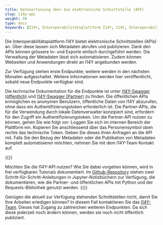 ```yaml
---
title: Datenerfassung über die elektronische Schnittstelle (API)
slug: i14y-api
weight: 50
type: docs
keywords: [I14Y, Interoperabilitätsplattform I14Y, I14Y, Interoperabilität, API, elektronische Schnittstelle, automatisiert, Endpunkte, Swagger, Schweiz]
---
```


Die Interoperabilitätsplattform I14Y bietet elektronische Schnittstellen (APIs) an. Über diese lassen sich Metadaten abrufen und publizieren. Dank den APIs können grössere In- und Exporte einfach durchgeführt werden. Die Verwaltung der Metadaten lässt sich automatisieren. Zudem können Webseiten und Anwendungen direkt an I14Y angebunden werden. 

Zur Verfügung stehen erste Endpunkte; weitere werden in den nächsten Monaten aufgeschaltet. Weitere Informationen werden hier veröffentlicht, sobald neue Endpunkte verfügbar sind. 

Die technische Dokumentation für die Endpunkte ist unter [I14Y-Swagger (öffentlich)](https://apiconsole.i14y.admin.ch/public/v1/index.html) und [I14Y-Swagger (Partner)](https://apiconsole.i14y.admin.ch/partner/v1/index.html) zu finden. Die öffentlichen APIs ermöglichen es anonymen Benutzern, öffentliche Daten von I14Y abzurufen, ohne dass ein Authentifizierungstoken erforderlich ist. Die Partner-APIs, die für die Verwendung durch lokale Datenverwalter konzipiert sind, erfordern für den Zugriff ein Authentifizierungstoken. Um die Partner-API nutzen zu können, gehen Sie wie folgt vor: Loggen Sie sich im internen Bereich der Plattform ein. Kopieren Sie anschliessend über das Personensymbol oben rechts das technische Token. Geben Sie dieses ihren Anfragen an die API mit. Falls Sie den Bezug der Metadaten oder die Publikation von Metadaten komplett automatisieren möchten, nehmen Sie mit dem I14Y-Team Kontakt auf.  

{{<alert title="Tutorials zur Nutzung der I14Y-API" color="success" >}}

Möchten Sie die I14Y-API nutzen? Wie Sie dabei vorgehen können, wird in frei verfügbaren Tutorials dokumentiert. Im [Github-Repository](https://github.com/I14Y-ch/tutorials) stehen zwei Schritt-für-Schritt-Anleitungen in Jupyter-Notizbüchern zur Verfügung, die dokumentieren, wie die Partner- und öffentlichen APIs mit Python und der Requests-Bibliothek genutzt werden.
{{</alert>}} 

Genügen die aktuell zur Verfügung stehenden Schnittstellen nicht, damit Sie Ihre Arbeiten erledigen können? In diesem Fall kontaktieren Sie das [I14Y-Team](mailto:i14y@bfs.admin.ch). Dieses hat Zugang zu zahlreichen weiteren Endpunkten. Da sich diese jederzeit noch ändern können, werden sie noch nicht öffentlich publiziert. 
